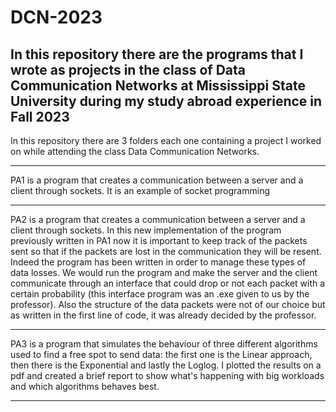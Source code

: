 # DCN-2023
In this repository there are the programs that I wrote as projects in the class of Data Communication Networks at Mississippi State University during my study abroad experience in Fall 2023 
--------------------------------------------------------------------------------------------------------------------------------------------------------------------------------------------

In this repository there are 3 folders each one containing a project I worked on while attending the class Data Communication Networks. 

--------------------------------------------------------------------------------------------------------------------------------------------------------------------------------------------

PA1 is a program that creates a communication between a server and a client through sockets. It is an example of socket programming

--------------------------------------------------------------------------------------------------------------------------------------------------------------------------------------------

PA2 is a program that creates a communication between a server and a client through sockets. In this new implementation of the program previously written in PA1 now it is important to keep track of the packets sent so that if the packets are lost in the communication they will be resent. Indeed the program has been written in order to manage these types of data losses. We would run the program and make the server and the client communicate through an interface that could drop or not each packet with a certain probability (this interface program was an .exe given to us by the professor). Also the structure of the data packets were not of our choice but as written in the first line of code, it was already decided by the professor.

--------------------------------------------------------------------------------------------------------------------------------------------------------------------------------------------

PA3 is a program that simulates the behaviour of three different algorithms used to find a free spot to send data: the first one is the Linear approach, then there is the Exponential and lastly the Loglog.
I plotted the results on a pdf and created a brief report to show what's happening with big workloads and which algorithms behaves best. 

--------------------------------------------------------------------------------------------------------------------------------------------------------------------------------------------
